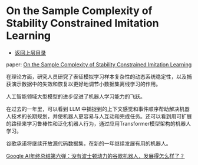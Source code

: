 # On the Sample Complexity of Stability Constrained Imitation Learning

* [返回上层目录](../paper.md)



paper: [On the Sample Complexity of Stability Constrained Imitation Learning](https://proceedings.mlr.press/v168/tu22a/tu22a.pdf)



在理论方面，研究人员研究了表征模拟学习样本复杂性的动态系统稳定性，以及捕获演示数据中的失效和恢复以更好地调节小数据集离线学习的作用。

人工智能领域大型模型的进步促进了机器人学习能力的飞跃。

在过去的一年里，可以看到 LLM 中捕捉到的上下文感觉和事件顺序帮助解决机器人技术的长期规划，并使机器人更容易与人互动和完成任务。还可以看到用可扩展的路径来学习鲁棒性和泛化机器人行为，通过应用Transformer模型架构的机器人学习。

谷歌承诺将继续开放源代码数据集，在新的一年继续发展有用的机器人。

[Google AI年终总结第六弹：没有波士顿动力的谷歌机器人，发展得怎么样了？](https://mp.weixin.qq.com/s/JRCQP2S3CbLtUaq8MkP4pQ)



